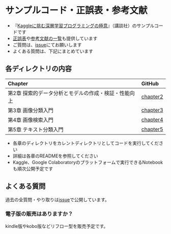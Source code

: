 # サンプルコード・正誤表・参考文献

- 『[Kaggleに挑む深層学習プログラミングの極意](https://www.kspub.co.jp/book/detail/5305133.html)』（講談社）のサンプルコードです
- [正誤表](errata.md)や[参考文献の一覧](references.md)も提供しています
- ご質問は、[issue](https://github.com/smly/kaggle-book-gokui/issues)にてお願いします
- よくある質問は、下記にまとめています

## 各ディレクトリの内容

| Chapter | GitHub |
|:---|:---|
| 第2章 探索的データ分析とモデルの作成・検証・性能向上 | [chapter2](./chapter2/) |
| 第3章 画像分類入門 | [chapter3](./chapter3/) | 
| 第4章 画像検索入門 | [chapter4](./chapter4/) | 
| 第5章 テキスト分類入門 | [chapter5](./chapter5/)| 

- 各章のディレクトリをカレントディレクトリとしてコードを実行してください
- 詳細は各章のREADMEを参照してください
- Kaggle、Google Colaboratoryのプラットフォームで実行できるNotebookも順次公開予定です

## よくある質問

過去の全質問・やり取りは[issue](https://github.com/smly/kaggle-book-gokui/issues)で公開しています。

### 電子版の販売はありますか？

kindle版やkobo版などリフロー型を販売予定です。
